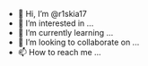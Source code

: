 - 👋 Hi, I’m @r1skia17
- 👀 I’m interested in ...
- 🌱 I’m currently learning ...
- 💞️ I’m looking to collaborate on ...
- 📫 How to reach me ...

<!---
my name is a Riski Ari
I come from Kediri, east java, Indonesian 
r1skia17/r1skia17 is a ✨ special ✨ repository because its `README.md` (this file) appears on your GitHub profile.
You can click the Preview link to take a look at your changes.
--->
